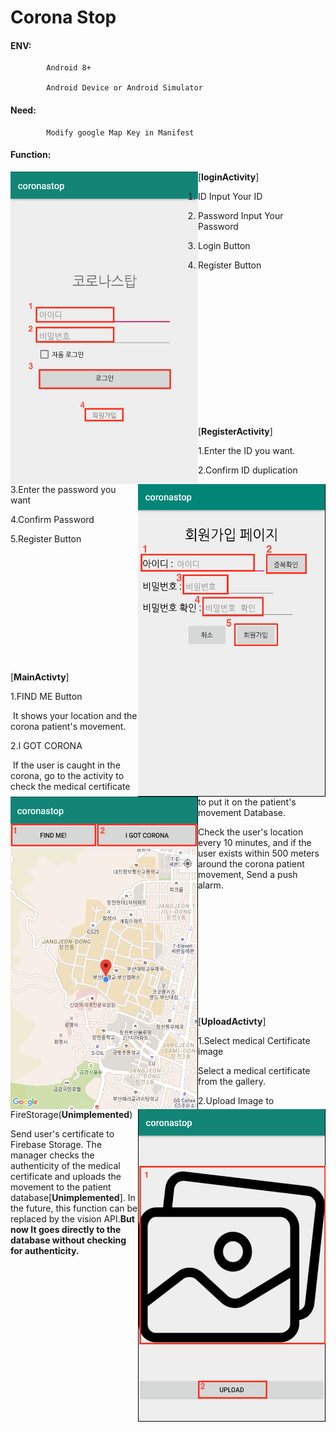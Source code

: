 # Corona Stop

#### ENV:

			Android 8+ 

			Android Device or Android Simulator

#### Need:

			Modify google Map Key in Manifest

#### Function:

<img src="/img/login.png" align="left" alt="login" width="300" height="500" />

[**loginActivity**]

1. ID
	Input Your ID

2. Password
	Input Your Password

3. Login Button 

4. Register Button
<br>
<br>
<br>
<br>
<br>
<br>
<br>
<br>
<br>
<br>
<br>
<br>
<br>
<img src="/img/register.png" align="right" alt="register" width="300" height="500"/>

[**RegisterActivity**]

1.Enter the ID you want.
  
2.Confirm ID duplication
  
3.Enter the password you want
  
4.Confirm Password
  
5.Register Button
<br>
<br>
<br>
<br>
<br>
<br>
<br>
<br>
<br>
<br>
<br>
<br>
<br>
<img src="/img/main.png" align ="left" alt="main" width="300" height="500"/>[**MainActivty**]

1.FIND ME Button
  
​	It shows your location and the corona patient's movement.
  
2.I GOT CORONA
  
​	If the user is caught in the corona, go to the activity to check the medical certificate to put it on the patient's movement Database.
  
Check the user's location every 10 minutes, and if the user exists within 500 meters around the corona patient movement,
Send a push alarm.
<br>  
<br>  
<br>  
<br>
<br>
<br>
<br>
<br>
<br>

<img src="/img/upload.png" align="right" alt="upload" width="300" height="500"/>

[**UploadActivty**]

1.Select medical Certificate image

Select a medical certificate from the gallery.
  
  
  
2.Upload Image to FireStorage(**Unimplemented**)
  
Send user's certificate to Firebase Storage. The manager checks the authenticity of the medical certificate and uploads the movement to the patient database[**Unimplemented**]. In the future, this function can be replaced by the vision API.**But now It goes directly to the database without checking for authenticity.**
  























